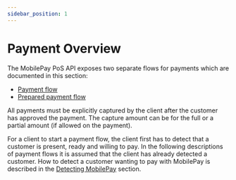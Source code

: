 ```yaml
---
sidebar_position: 1
---
```


# Payment Overview

The MobilePay PoS API exposes two separate flows for payments which are documented in this section:

* [Payment flow](/docs/pos/payment-flows/payment-flow)
* [Prepared payment flow](/docs/pos/payment-flows/prepared-payment-flow)

All payments must be explicitly captured by the client after the customer has approved the payment. The capture amount can be for the full or a partial amount (if allowed on the payment).

For a client to start a payment flow, the client first has to detect that a customer is present, ready and willing to pay. In the following descriptions of payment flows it is assumed that the client has already detected a customer. How to detect a customer wanting to pay with MobilePay is described in the [Detecting MobilePay](/docs/pos/detecting-mobilepay) section.
